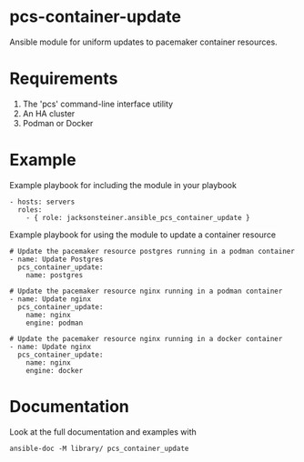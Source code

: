 # pcs-container-update

Ansible module for uniform updates to pacemaker container resources.

# Requirements

1. The 'pcs' command-line interface utility
2. An HA cluster
3. Podman or Docker

# Example

Example playbook for including the module in your playbook

    - hosts: servers
      roles:
        - { role: jacksonsteiner.ansible_pcs_container_update }


Example playbook for using the module to update a container resource

    # Update the pacemaker resource postgres running in a podman container
    - name: Update Postgres
      pcs_container_update:
        name: postgres
    
    # Update the pacemaker resource nginx running in a podman container
    - name: Update nginx
      pcs_container_update:
        name: nginx
        engine: podman
    
    # Update the pacemaker resource nginx running in a docker container
    - name: Update nginx
      pcs_container_update:
        name: nginx
        engine: docker


# Documentation

Look at the full documentation and examples with

    ansible-doc -M library/ pcs_container_update
